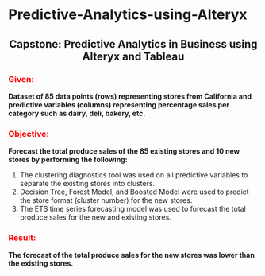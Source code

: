 # Predictive-Analytics-using-Alteryx

## <center>Capstone: Predictive Analytics in Business using Alteryx and Tableau</center>

### <span style="color:red">Given:</span>
**Dataset of 85 data points (rows) representing stores from California and predictive variables (columns) representing percentage sales per category such as dairy, deli, bakery, etc.**

### <span style="color:red">Objective:</span>
**Forecast the total produce sales of the 85 existing stores and 10 new stores by performing the following:**

1. The clustering diagnostics tool was used on all predictive variables
    to separate the existing stores into clusters.
2. Decision Tree, Forest Model, and Boosted Model were used to predict the store format (cluster number) for the new stores.
3. The ETS time series forecasting model was used to forecast the total produce sales for the new and existing stores.

### <span style="color:red">Result:</span>
**The forecast of the total produce sales for the new stores was lower than the existing stores.**
